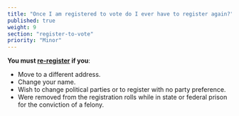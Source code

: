 ```yaml
---
title: "Once I am registered to vote do I ever have to register again?"
published: true
weight: 9
section: "register-to-vote"
priority: "Minor"
---
```


**You must [re-register](http://registertovote.ca.gov/) if you**:  

- Move to a different address.  
- Change your name.  
- Wish to change political parties or to register with no party preference.  
- Were removed from the registration rolls while in state or federal prison for the conviction of a felony.
